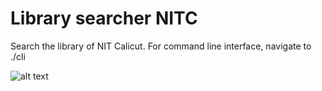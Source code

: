 # Library searcher NITC
Search the library of NIT Calicut.
For command line interface, navigate to ./cli

![alt text](https://raw.githubusercontent.com/athulpn/Library-search/master/screenshot.png)



